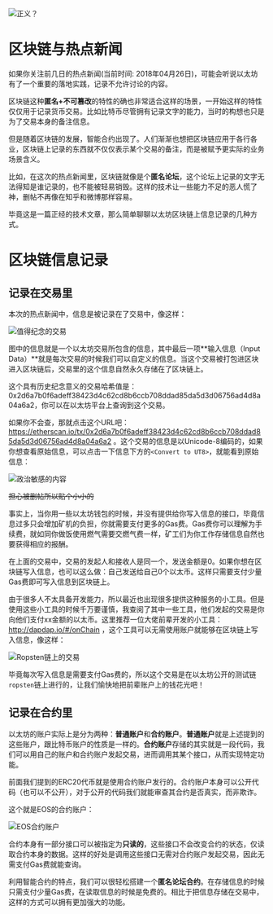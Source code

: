 ![正义？][1]

# 区块链与热点新闻

如果你关注前几日的热点新闻(当前时间: 2018年04月26日)，可能会听说以太坊有了一个重要的落地实践，记录不允许讨论的内容。

区块链这种**匿名+不可篡改**的特性的确也非常适合这样的场景，一开始这样的特性仅仅用于记录货币交易。比如比特币尽管拥有记录文字的能力，当时的构想也只是为了交易本身的备注信息。

但是随着区块链的发展，智能合约出现了。人们渐渐也想把区块链应用于各行各业，区块链上记录的东西就不仅仅表示某个交易的备注，而是被赋予更实际的业务场景含义。

比如，在这次的热点新闻里，区块链就像是个**匿名论坛**，这个论坛上记录的文字无法得知是谁记录的，也不能被轻易销毁。这样的技术让一些能力不足的恶人慌了神，删帖不再像在知乎和微博那样容易。

毕竟这是一篇正经的技术文章，那么简单聊聊以太坊区块链上信息记录的几种方式。

# 区块链信息记录

## 记录在交易里

本次的热点新闻中，信息是被记录在了交易中，像这样：

![值得纪念的交易][2]

图中的信息就是一个以太坊交易所包含的信息，其中最后一项**输入信息（Input Data）**就是每次交易的时候我们可以自定义的信息。当这个交易被打包进区块进入区块链后，交易里的这个信息自然永久存储在了区块链上。

这个具有历史纪念意义的交易哈希值是：0x2d6a7b0f6adeff38423d4c62cd8b6ccb708ddad85da5d3d06756ad4d8a04a6a2，你可以在以太坊平台上查询到这个交易。

如果你不会查，那就点击这个URL吧：https://etherscan.io/tx/0x2d6a7b0f6adeff38423d4c62cd8b6ccb708ddad85da5d3d06756ad4d8a04a6a2 。这个交易的信息是以Unicode-8编码的，如果你想查看原始信息，可以点击一下信息下方的`<Convert to UT8>`，就能看到原始信息：

![政治敏感的内容][3]

~~担心被删帖所以贴个小小的~~

事实上，当你用一些以太坊钱包的时候，并没有提供给你写入信息的接口，毕竟信息过多只会增加矿机的负担，你就需要支付更多的Gas费。Gas费你可以理解为手续费，就如同你做饭使用燃气需要交燃气费一样，矿工们为你工作存储信息自然也要获得相应的报酬。

在上面的交易中，交易的发起人和接收人是同一个，发送金额是0。如果你想在区块链写入信息，也可以这么做：自己发送给自己0个以太币。这样只需要支付少量Gas费即可写入信息到区块链上。

由于很多人不太具备开发能力，所以最近也出现很多提供这种服务的小工具。但是使用这些小工具的时候千万要谨慎，我查阅了其中一些工具，他们发起的交易是你向他们支付xx金额的以太币。这里推荐一位大佬前辈开发的小工具：http://dapdap.io/#/onChain ，这个工具可以无需使用账户就能够在区块链上写入信息，像这样：

![Ropsten链上的交易][4]

毕竟每次写入信息是需要支付Gas费的，所以这个交易是在以太坊公开的测试链`ropsten`链上进行的，让我们愉快地把前辈账户上的钱花光吧！

## 记录在合约里

以太坊的账户实际上是分为两种：**普通账户**和**合约账户**。**普通账户**就是上述提到的这些账户，跟比特币账户的性质是一样的。**合约账户**存储的其实就是一段代码，我们可以用自己的账户和合约账户发起交易，进而调用其某个接口，从而实现特定功能。

前面我们提到的ERC20代币就是使用合约账户发行的。合约账户本身可以公开代码（也可以不公开），对于公开的代码我们就能审查其合约是否真实，而非欺诈。

这个就是EOS的合约账户：

![EOS合约账户][5]

合约本身有一部分接口可以被指定为**只读的**，这些接口不会改变合约的状态，仅读取合约本身的数据。这样的好处是调用这些接口无需对合约账户发起交易，因此无需支付Gas费就能查询。

利用智能合约的特点，我们可以很轻松搭建一个**匿名论坛合约**。在存储信息的时候只需支付少量Gas费，在读取信息的时候是免费的。相比于把信息存储在交易中，这样的方式可以拥有更加强大的功能。


[1]: http://blockchain8.tech/usr/uploads/2018/04/3710382379.jpeg
[2]: http://blockchain8.tech/usr/uploads/2018/04/3206180216.png
[3]: http://blockchain8.tech/usr/uploads/2018/04/328385240.png
[4]: http://blockchain8.tech/usr/uploads/2018/04/999302397.png
[5]: http://blockchain8.tech/usr/uploads/2018/04/3442610637.png